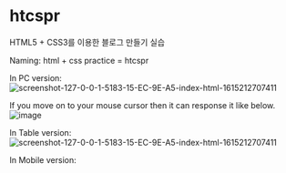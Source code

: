 # htcspr
HTML5 + CSS3를 이용한 블로그 만들기 실습

Naming:
html + css practice = htcspr

In PC version:
![screenshot-127-0-0-1-5183-15-EC-9E-A5-index-html-1615212707411](https://user-images.githubusercontent.com/4402346/110332504-be6f1280-8063-11eb-9a73-f70a6e0e922b.png)

If you move on to your mouse cursor then it can response it like below.
![image](https://user-images.githubusercontent.com/4402346/110332042-32f58180-8063-11eb-8db5-099194ccf749.png)

In Table version:
![screenshot-127-0-0-1-5183-15-EC-9E-A5-index-html-1615212707411](https://user-images.githubusercontent.com/4402346/110332835-36d5d380-8064-11eb-9e60-a58654749f8d.png)

In Mobile version:






